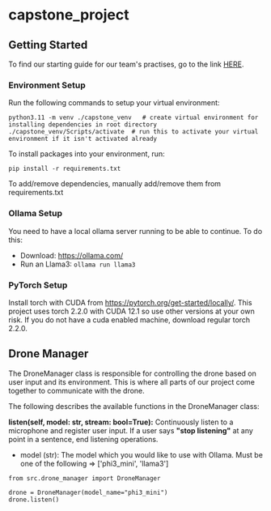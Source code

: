 # capstone_project

## Getting Started

To find our starting guide for our team's practises, go to the link [HERE](https://docs.google.com/document/d/1EiJclbaxjeyAQCGsPbYKBOZUCOdSMVnfGlibOup19aQ/edit).

### Environment Setup

Run the following commands to setup your virtual environment:

```
python3.11 -m venv ./capstone_venv   # create virtual environment for installing dependencies in root directory
./capstone_venv/Scripts/activate  # run this to activate your virtual environment if it isn't activated already
```

To install packages into your environment, run:

```
pip install -r requirements.txt
```

To add/remove dependencies, manually add/remove them from requirements.txt

### Ollama Setup

You need to have a local ollama server running to be able to continue. To do this:

- Download: https://ollama.com/
- Run an Llama3: `ollama run llama3`

### PyTorch Setup

Install torch with CUDA from https://pytorch.org/get-started/locally/. This project uses torch 2.2.0 with CUDA 12.1 so use other versions at your own risk. If you do not have a cuda enabled machine, download regular torch 2.2.0.

## Drone Manager

The DroneManager class is responsible for controlling the drone based on user input and its environment. This is where all parts of our project come together to communicate with the drone.

The following describes the available functions in the DroneManager class:

**listen(self, model: str, stream: bool=True):** Continuously listen to a microphone and register user input. If a user says **"stop listening"** at any point in a sentence, end listening operations.
- model (str): The model which you would like to use with Ollama. Must be one of the following => ['phi3_mini', 'llama3']

```
from src.drone_manager import DroneManager

drone = DroneManager(model_name="phi3_mini")
drone.listen()
```